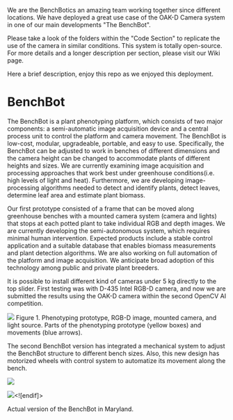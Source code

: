 
We are the BenchBotics an amazing team working together since different locations. We have deployed a great use case of the OAK-D Camera system in one of our main developments "The BenchBot".

Please take a look of the folders within the "Code Section" to replicate the use of the camera in similar conditions. This system is totally open-source. For more details and a longer description per section, please visit our Wiki page.

Here a brief description, enjoy this repo as we enjoyed this deployment.

# BenchBot

The BenchBot is a plant phenotyping platform, which consists of two major components: a semi-automatic image acquisition device and a central process unit to control the platform and camera movement. The BenchBot is low-cost, modular, upgradeable, portable, and easy to use. Specifically, the BenchBot can be adjusted to work in benches of different dimensions and the camera height can be changed to accommodate plants of different heights and sizes. We are currently examining image acquisition and processing approaches that work best under greenhouse conditions(i.e. high levels of light and heat). Furthermore, we are developing image-processing algorithms needed to detect and identify plants, detect leaves, determine leaf area and estimate plant biomass.

Our first prototype consisted of a frame that can be moved along greenhouse benches with a mounted camera system (camera and lights) that stops at each potted plant to take individual RGB and depth images. We are currently developing the semi-autonomous system, which requires minimal human intervention. Expected products include a stable control application and a suitable database that enables biomass measurements and plant detection algorithms. We are also working on full automation of the platform and image acquisition. We anticipate broad adoption of this technology among public and private plant breeders.

It is possible to install different kind of cameras under 5 kg directly to the top slider. First testing was with D-435 Intel RGB-D camera, and now we are submitted the results using the OAK-D camera within the second OpenCV AI competition.

![](https://lh5.googleusercontent.com/tHdXvMbHdc3JykFLDBgbhk_In4KXHa-Onu5khKwsVgKnKEjiw-9lHYCDIXmlkehCP7DSMlgtfk2aMkZyOmYPPvjAjiR3NqenPyKa1MjXKKUp1cqY0jNawHkdeBwmlO6qgtbFMeMM)
Figure 1. Phenotyping prototype, RGB-D image, mounted camera, and light source. Parts of the phenotyping prototype (yellow boxes) and movements (blue arrows).

The second BenchBot version has integrated a mechanical system to adjust the BenchBot structure to different bench sizes. Also, this new design has motorized wheels with control system to automatize its movement along the bench.  

![](https://lh4.googleusercontent.com/RVCFwbj2_s7OGirMTMOMG2b8EWb5M9PlDNIKfn7Jp1NuNTBwlvlcRs-GC7MivzObQDDFD564f5Q5PdjUvxcimARJOtnuBsaPXGWz3Q1wN3j0QgZ1RsPoC3OvP0LWgA)

![](https://lh3.googleusercontent.com/8jJAcJXyjxXKO9xnlexA6BAQtWPNoqYF365rfe1BY3A3lTKZme3bIjkYDXfQ-diRKFd37oux9q9YqZCzRepcV2jO4sYB1S_U9FlzO22I-g9DWDhvzt2PJfftX5F0Ug)<![endif]>

Actual version of the BenchBot in Maryland.
